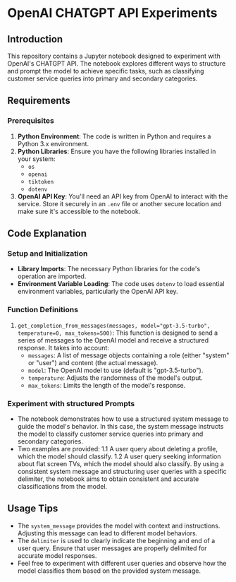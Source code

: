 # OpenAI CHATGPT API Experiments

## Introduction
This repository contains a Jupyter notebook designed to experiment with OpenAI's CHATGPT API. The notebook explores different ways to structure and prompt the model to achieve specific tasks, such as classifying customer service queries into primary and secondary categories.

## Requirements

### Prerequisites
1. **Python Environment**: The code is written in Python and requires a Python 3.x environment.
2. **Python Libraries**: Ensure you have the following libraries installed in your system:
   - `os`
   - `openai`
   - `tiktoken`
   - `dotenv`
3. **OpenAI API Key**: You'll need an API key from OpenAI to interact with the service. Store it securely in an `.env` file or another secure location and make sure it's accessible to the notebook.

## Code Explanation

### Setup and Initialization
- **Library Imports**: The necessary Python libraries for the code's operation are imported.
- **Environment Variable Loading**: The code uses `dotenv` to load essential environment variables, particularly the OpenAI API key.

### Function Definitions
1. `get_completion_from_messages(messages, model="gpt-3.5-turbo", temperature=0, max_tokens=500)`: This function is designed to send a series of messages to the OpenAI model and receive a structured response. It takes into account:
    - `messages`:  A list of message objects containing a role (either "system" or "user") and content (the actual message).
    - `model`:  The OpenAI model to use (default is "gpt-3.5-turbo").
    - `temperature`: Adjusts the randomness of the model's output.
    - `max_tokens`: Limits the length of the model's response.
### Experiment with structured Prompts
- The notebook demonstrates how to use a structured system message to guide the model's behavior. In this case, the system message instructs the model to classify customer service queries into primary and secondary categories.
- Two examples are provided:
  1.1 A user query about deleting a profile, which the model should classify.
  1.2 A user query seeking information about flat screen TVs, which the model should also classify.
By using a consistent system message and structuring user queries with a specific delimiter, the notebook aims to obtain consistent and accurate classifications from the model.

## Usage Tips
- The `system_message` provides the model with context and instructions. Adjusting this message can lead to different model behaviors.
- The `delimiter` is used to clearly indicate the beginning and end of a user query. Ensure that user messages are properly delimited for accurate model responses.
- Feel free to experiment with different user queries and observe how the model classifies them based on the provided system message.

